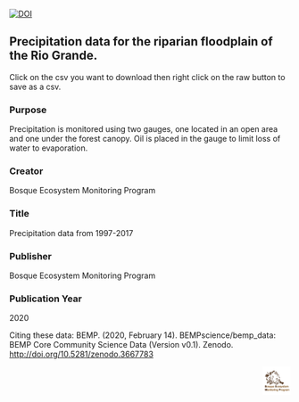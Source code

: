 [![DOI](https://zenodo.org/badge/234429705.svg)](https://zenodo.org/badge/latestdoi/234429705)

## Precipitation data for the riparian floodplain of the Rio Grande. 

Click on the csv you want to download then right click on the raw button to save as a csv. 



### Purpose
Precipitation is monitored using two gauges, one located in an open area and one under the forest canopy. Oil is placed in the gauge to limit loss of water to evaporation. 

### Creator
Bosque Ecosystem Monitoring Program

### Title
Precipitation data from 1997-2017

### Publisher
Bosque Ecosystem Monitoring Program

### Publication Year 
2020

Citing these data: BEMP. (2020, February 14). BEMPscience/bemp_data: BEMP Core Community Science Data (Version v0.1). Zenodo. http://doi.org/10.5281/zenodo.3667783 <br>

<img align="right" img src="https://github.com/BEMPscience/bemp_data/blob/master/images/new-bemp-logo-faded-outline.png"
width=10% height=10%>
